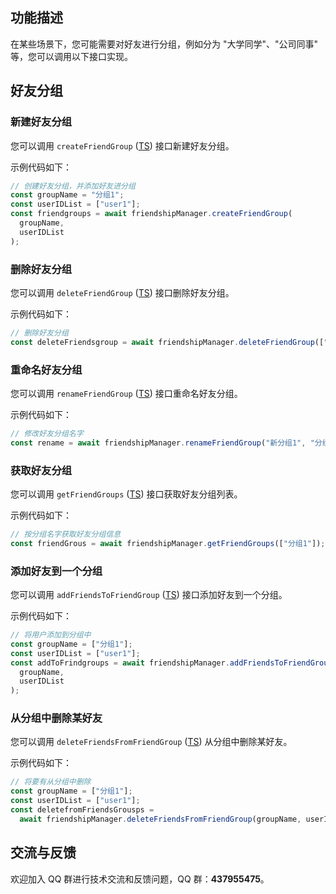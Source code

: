 ## 功能描述

在某些场景下，您可能需要对好友进行分组，例如分为 "大学同学"、"公司同事" 等，您可以调用以下接口实现。

## 好友分组

### 新建好友分组

您可以调用 `createFriendGroup` ([TS](https://comm.qq.com/im-react-native-doc/classes/FriendshipManager__________.V2TIMFriendshipManager.html#createFriendGroup)) 接口新建好友分组。

示例代码如下：

```javascript
// 创建好友分组，并添加好友进分组
const groupName = "分组1";
const userIDList = ["user1"];
const friendgroups = await friendshipManager.createFriendGroup(
  groupName,
  userIDList
);
```

### 删除好友分组

您可以调用 `deleteFriendGroup` ([TS](https://comm.qq.com/im-react-native-doc/classes/FriendshipManager__________.V2TIMFriendshipManager.html#deleteFriendGroup)) 接口删除好友分组。

示例代码如下：

```javascript
// 删除好友分组
const deleteFriendsgroup = await friendshipManager.deleteFriendGroup(["分组1"]);
```

### 重命名好友分组

您可以调用 `renameFriendGroup` ([TS](https://comm.qq.com/im-react-native-doc/classes/FriendshipManager__________.V2TIMFriendshipManager.html#renameFriendGroup)) 接口重命名好友分组。

示例代码如下：

```javascript
// 修改好友分组名字
const rename = await friendshipManager.renameFriendGroup("新分组1", "分组1");
```

### 获取好友分组

您可以调用 `getFriendGroups` ([TS](https://comm.qq.com/im-react-native-doc/classes/FriendshipManager__________.V2TIMFriendshipManager.html#getFriendGroups)) 接口获取好友分组列表。

示例代码如下：

```javascript
// 按分组名字获取好友分组信息
const friendGrous = await friendshipManager.getFriendGroups(["分组1"]);
```

### 添加好友到一个分组

您可以调用 `addFriendsToFriendGroup` ([TS](https://comm.qq.com/im-react-native-doc/classes/FriendshipManager__________.V2TIMFriendshipManager.html#addFriendsToFriendGroup)) 接口添加好友到一个分组。

示例代码如下：

```javascript
// 将用户添加到分组中
const groupName = ["分组1"];
const userIDList = ["user1"];
const addToFrindgroups = await friendshipManager.addFriendsToFriendGroup(
  groupName,
  userIDList
);
```

### 从分组中删除某好友

您可以调用 `deleteFriendsFromFriendGroup` ([TS](https://comm.qq.com/im-react-native-doc/classes/FriendshipManager__________.V2TIMFriendshipManager.html#deleteFriendsFromFriendGroup)) 从分组中删除某好友。

示例代码如下：

```javascript
// 将要有从分组中删除
const groupName = ["分组1"];
const userIDList = ["user1"];
const deletefromFriendsGrousps =
  await friendshipManager.deleteFriendsFromFriendGroup(groupName, userIDList);
```

## 交流与反馈

欢迎加入 QQ 群进行技术交流和反馈问题，QQ 群：**437955475**。
